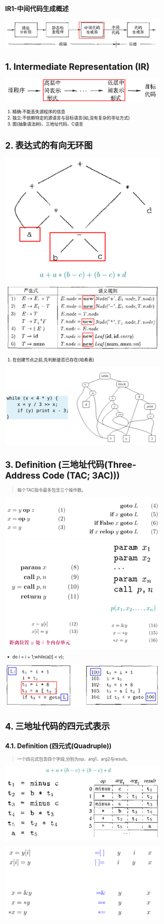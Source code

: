 IR1-中间代码生成概述
---

![](img/lec5/1.png)

# 1. Intermediate Representation (IR)
![](img/lec5/2.png)

1. 精确:不能丢失源程序的信息
2. 独立:不依赖特定的源语言与目标语言(如,没有复杂的寻址方式)
3. 图(抽象语法树)、三地址代码、C语言

# 2. 表达式的有向无环图
![](img/lec5/3.png)
![](img/lec5/4.png)

1. 在创建节点之前,先判断是否已存在(哈希表)

![](img/lec5/5.png)

# 3. Definition (三地址代码(Three-Address Code (TAC; 3AC)))
> 每个TAC指令最多包含三个操作数。

![](img/lec5/6.png)
![](img/lec5/7.png)
![](img/lec5/8.png)

- do i = i + 1;while(a[i] < v);

![](img/lec5/9.png)

# 4. 三地址代码的四元式表示

## 4.1. Definition (四元式(Quadruple))
> 一个四元式包含四个字段,分别为op、arg1、arg2与result。

![](img/lec5/10.png)

![](img/lec5/11.png)

